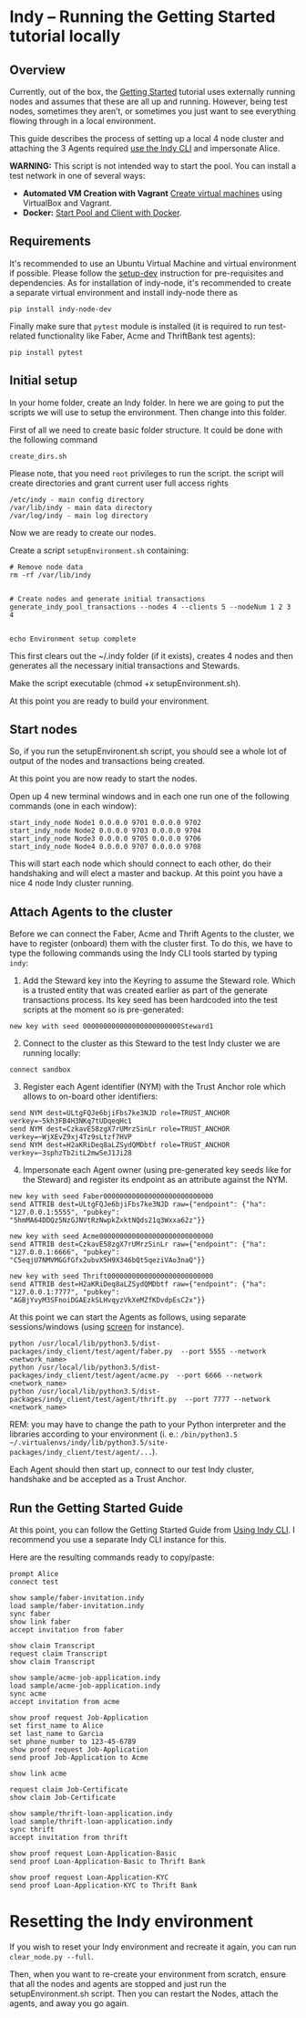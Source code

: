 # Indy – Running the Getting Started tutorial locally

## Overview

Currently, out of the box, the [Getting Started](https://github.com/hyperledger/indy-node/blob/stable/getting-started.md) tutorial uses externally running nodes and assumes that these are all up and running.
However, being test nodes, sometimes they aren’t, or sometimes you just want to see everything flowing through in a local environment.

This guide describes the process of setting up a local 4 node cluster and attaching the 3 Agents required [use the Indy CLI](https://github.com/hyperledger/indy-node/blob/master/getting-started.md#using-the-indy-cli) and impersonate Alice.

**WARNING:** This script is not intended way to start the pool. You can install a test network in one of several ways:

 - **Automated VM Creation with Vagrant** [Create virtual machines](environment/vagrant/training/vb-multi-vm/TestIndyClusterSetup.md) using VirtualBox and Vagrant.
 - **Docker:** [Start Pool and Client with Docker](environment/docker/pool/StartIndyAgents.md).



## Requirements

It's recommended to use an Ubuntu Virtual Machine and virtual environment if possible.
Please follow the [setup-dev](https://github.com/hyperledger/indy-node/blob/master/docs/setup-dev.md) instruction for pre-requisites and dependencies.
As for installation of indy-node, it's recommended to create a separate virtual environment and install indy-node there as

```
pip install indy-node-dev
```

Finally make sure that `pytest` module is installed (it is required to run test-related functionality like Faber, Acme and ThriftBank test agents):

```
pip install pytest
```

## Initial setup

In your home folder, create an Indy folder. In here we are going to put the scripts we will use to setup the environment. Then change into this folder.

First of all we need to create basic folder structure. It could be done with the following command

```
create_dirs.sh
```
Please note, that you need ```root``` privileges to run the script. the script will create directories and grant current user full access rights
```
/etc/indy - main config directory
/var/lib/indy - main data directory
/var/log/indy - main log directory
```

Now we are ready to create our nodes.

Create a script ```setupEnvironment.sh``` containing:

```
# Remove node data
rm -rf /var/lib/indy


# Create nodes and generate initial transactions
generate_indy_pool_transactions --nodes 4 --clients 5 --nodeNum 1 2 3 4


echo Environment setup complete
```

This first clears out the ~/.indy folder (if it exists), creates 4 nodes and then generates all the necessary initial transactions and Stewards.

Make the script executable (chmod +x setupEnvironment.sh).

At this point you are ready to build your environment.

## Start nodes

So, if you run the setupEnvironent.sh script, you should see a whole lot of output of the nodes and transactions being created.

At this point you are now ready to start the nodes.

Open up 4 new terminal windows and in each one run one of the following commands (one in each window):
```
start_indy_node Node1 0.0.0.0 9701 0.0.0.0 9702
start_indy_node Node2 0.0.0.0 9703 0.0.0.0 9704
start_indy_node Node3 0.0.0.0 9705 0.0.0.0 9706
start_indy_node Node4 0.0.0.0 9707 0.0.0.0 9708
```

This will start each node which should connect to each other, do their handshaking and will elect a master and backup.
At this point you have a nice 4 node Indy cluster running.

## Attach Agents to the cluster

Before we can connect the Faber, Acme and Thrift Agents to the cluster, we have to register (onboard) them with the cluster first.
To do this, we have to type the following commands using the Indy CLI tools started by typing ```indy```:

1. Add the Steward key into the Keyring to assume the Steward role. Which is a trusted entity that was created earlier as part of the generate transactions process. Its key seed has been hardcoded into the test scripts at the moment so is pre-generated:
```
new key with seed 000000000000000000000000Steward1
```
2. Connect to the cluster as this Steward to the test Indy cluster we are running locally:
```
connect sandbox
```
3. Register each Agent identifier (NYM) with the Trust Anchor role which allows to on-board other identifiers:
```
send NYM dest=ULtgFQJe6bjiFbs7ke3NJD role=TRUST_ANCHOR verkey=~5kh3FB4H3NKq7tUDqeqHc1
send NYM dest=CzkavE58zgX7rUMrzSinLr role=TRUST_ANCHOR verkey=~WjXEvZ9xj4Tz9sLtzf7HVP
send NYM dest=H2aKRiDeq8aLZSydQMDbtf role=TRUST_ANCHOR verkey=~3sphzTb2itL2mwSeJ1Ji28
```
4. Impersonate each Agent owner (using pre-generated key seeds like for the Steward) and register its endpoint as an attribute against the NYM.

```
new key with seed Faber000000000000000000000000000
send ATTRIB dest=ULtgFQJe6bjiFbs7ke3NJD raw={"endpoint": {"ha": "127.0.0.1:5555", "pubkey": "5hmMA64DDQz5NzGJNVtRzNwpkZxktNQds21q3Wxxa62z"}}

new key with seed Acme0000000000000000000000000000
send ATTRIB dest=CzkavE58zgX7rUMrzSinLr raw={"endpoint": {"ha": "127.0.0.1:6666", "pubkey": "C5eqjU7NMVMGGfGfx2ubvX5H9X346bQt5qeziVAo3naQ"}}

new key with seed Thrift00000000000000000000000000
send ATTRIB dest=H2aKRiDeq8aLZSydQMDbtf raw={"endpoint": {"ha": "127.0.0.1:7777", "pubkey": "AGBjYvyM3SFnoiDGAEzkSLHvqyzVkXeMZfKDvdpEsC2x"}}
```

At this point we can start the Agents as follows, using separate sessions/windows (using [screen](https://www.gnu.org/software/screen/) for instance).

```
python /usr/local/lib/python3.5/dist-packages/indy_client/test/agent/faber.py  --port 5555 --network <network_name>
python /usr/local/lib/python3.5/dist-packages/indy_client/test/agent/acme.py  --port 6666 --network <network_name>
python /usr/local/lib/python3.5/dist-packages/indy_client/test/agent/thrift.py  --port 7777 --network <network_name>
```
REM: you may have to change the path to your Python interpreter and the libraries according to your environment (i. e.: ```/bin/python3.5 ~/.virtualenvs/indy/lib/python3.5/site-packages/indy_client/test/agent/...```).

Each Agent should then start up, connect to our test Indy cluster, handshake and be accepted as a Trust Anchor.

## Run the Getting Started Guide

At this point, you can follow the Getting Started Guide from [Using Indy CLI](https://github.com/hyperledger/indy-node/blob/master/getting-started.md#using-the-indy-cli).
I recommend you use a separate Indy CLI instance for this.

Here are the resulting commands ready to copy/paste:

```
prompt Alice
connect test

show sample/faber-invitation.indy
load sample/faber-invitation.indy
sync faber
show link faber
accept invitation from faber

show claim Transcript
request claim Transcript
show claim Transcript

show sample/acme-job-application.indy
load sample/acme-job-application.indy
sync acme
accept invitation from acme

show proof request Job-Application
set first_name to Alice
set last_name to Garcia
set phone_number to 123-45-6789
show proof request Job-Application
send proof Job-Application to Acme

show link acme

request claim Job-Certificate
show claim Job-Certificate

show sample/thrift-loan-application.indy
load sample/thrift-loan-application.indy
sync thrift
accept invitation from thrift

show proof request Loan-Application-Basic
send proof Loan-Application-Basic to Thrift Bank

show proof request Loan-Application-KYC
send proof Loan-Application-KYC to Thrift Bank
```

# Resetting the Indy environment

If you wish to reset your Indy environment and recreate it again, you can run ```clear_node.py --full```.

Then, when you want to re-create your environment from scratch, ensure that all the nodes and agents are stopped and just run the setupEnvironment.sh script.
Then you can restart the Nodes, attach the agents, and away you go again.
